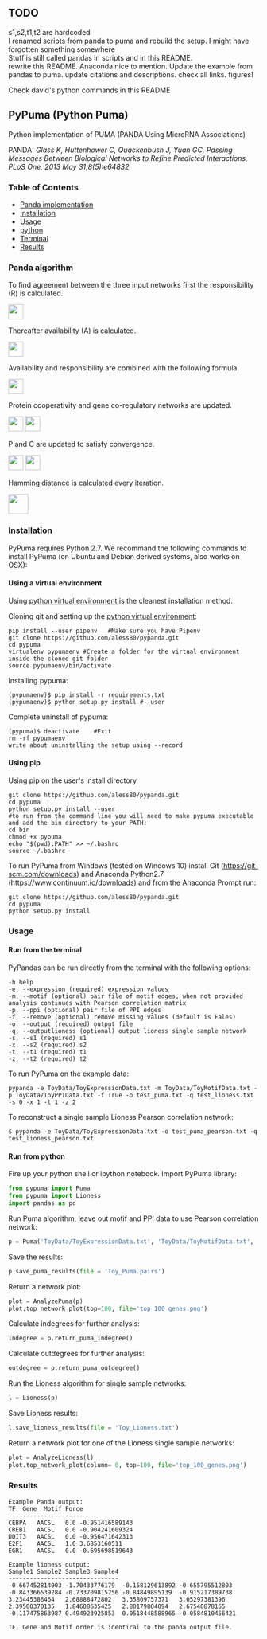 ## TODO
s1,s2,t1,t2 are hardcoded  
I renamed scripts from panda to puma and rebuild the setup. I might have forgotten something somewhere  
Stuff is still called pandas in scripts and in this README.  
rewrite this README. Anaconda nice to mention. Update the example from pandas to puma. update citations and descriptions. check all links. figures!  

Check david's python commands in this README  

## PyPuma (Python Puma)
Python implementation of PUMA (PANDA Using MicroRNA Associations)  

PANDA: 
_Glass K, Huttenhower C, Quackenbush J, Yuan GC. Passing Messages Between Biological Networks to Refine Predicted Interactions, PLoS One, 2013 May 31;8(5):e64832_

### Table of Contents
* [Panda implementation](#panda-algorithm)  
* [Installation](#installation)  
* [Usage](#usage)  
* [python](#run-from-python)
* [Terminal](#run-from-the-terminal)
* [Results](#results)

### Panda algorithm
To find agreement between the three input networks first the responsibility (R) is calculated.  

<img src="https://github.com/aless80/pypanda/raw/develop/img/responsibility.png" height="30">  

Thereafter availability (A) is calculated.  

<img src="https://github.com/aless80/pypanda/raw/develop/img/availability.png" height="30">  

Availability and responsibility are combined with the following formula.  

<img src="https://github.com/aless80/pypanda/raw/develop/img/combine.png" height="30">  

Protein cooperativity and gene co-regulatory networks are updated.  

<img src="https://github.com/aless80/pypanda/raw/develop/img/cooperativity.png" height="30">  
<img src="https://github.com/aless80/pypanda/raw/develop/img/co-regulatory.png" height="30">  

P and C are updated to satisfy convergence.  

<img src="https://github.com/aless80/pypanda/raw/develop/img/p.png" height="30">  
<img src="https://github.com/aless80/pypanda/raw/develop/img/c.png" height="30">  

Hamming distance is calculated every iteration.  

<img src="https://github.com/aless80/pypanda/raw/develop/img/hamming.png" height="40">  


### Installation
PyPuma requires Python 2.7. We recommand the following commands to install PyPuma (on Ubuntu and Debian derived systems, also works on OSX):
#### Using a virtual environment
Using [python virtual environment](http://docs.python-guide.org/en/latest/dev/virtualenvs/) is the cleanest installation method. 

Cloning git and setting up the [python virtual environment](http://docs.python-guide.org/en/latest/dev/virtualenvs/):
```no-highlight
pip install --user pipenv   #Make sure you have Pipenv
git clone https://github.com/aless80/pypanda.git
cd pypuma
virtualenv pypumaenv #Create a folder for the virtual environment inside the cloned git folder 
source pypumaenv/bin/activate
```
Installing pypuma:
```no-highlight
(pypumaenv)$ pip install -r requirements.txt
(pypumaenv)$ python setup.py install #--user
```

Complete uninstall of pypuma:
```no-highlight
(pypuma)$ deactivate	#Exit
rm -rf pypumaenv
write about uninstalling the setup using --record
```

#### Using pip 
Using pip on the user's install directory
```no-highlight
git clone https://github.com/aless80/pypanda.git
cd pypuma
python setup.py install --user
#to run from the command line you will need to make pypuma executable and add the bin directory to your PATH:
cd bin
chmod +x pypuma
echo "$(pwd):PATH" >> ~/.bashrc
source ~/.bashrc
```
To run PyPuma from Windows (tested on Windows 10) install Git (https://git-scm.com/downloads) and Anaconda Python2.7 (https://www.continuum.io/downloads) and from the Anaconda Prompt run:
```no-highlight
git clone https://github.com/aless80/pypanda.git
cd pypuma
python setup.py install
```
### Usage
#### Run from the terminal
PyPandas can be run directly from the terminal with the following options:
```
-h help
-e, --expression (required) expression values
-m, --motif (optional) pair file of motif edges, when not provided analysis continues with Pearson correlation matrix
-p, --ppi (optional) pair file of PPI edges
-f, --remove (optional) remove missing values (default is Fales)
-o, --output (required) output file
-q, --outputlioness (optional) output lioness single sample network
-s, --s1 (required) s1
-x, --s2 (required) s2
-t, --t1 (required) t1
-z, --t2 (required) t2
```
To run PyPuma on the example data:
```
pypanda -e ToyData/ToyExpressionData.txt -m ToyData/ToyMotifData.txt -p ToyData/ToyPPIData.txt -f True -o test_puma.txt -q test_lioness.txt -s 0 -x 1 -t 1 -z 2
```
To reconstruct a single sample Lioness Pearson correlation network:
```
$ pypanda -e ToyData/ToyExpressionData.txt -o test_puma_pearson.txt -q test_lioness_pearson.txt
```
#### Run from python
Fire up your python shell or ipython notebook. 
Import PyPuma library:
```python
from pypuma import Puma
from pypuma import Lioness
import pandas as pd
```
Run Puma algorithm, leave out motif and PPI data to use Pearson correlation network:
```python
p = Puma('ToyData/ToyExpressionData.txt', 'ToyData/ToyMotifData.txt', 'ToyData/ToyPPIData.txt', remove_missing=False)
```
Save the results:
```python
p.save_puma_results(file = 'Toy_Puma.pairs')
```
Return a network plot:
```python
plot = AnalyzePuma(p)
plot.top_network_plot(top=100, file='top_100_genes.png')
```
Calculate indegrees for further analysis:
```python
indegree = p.return_puma_indegree()
```
Calculate outdegrees for further analysis:
```python
outdegree = p.return_puma_outdegree()
```
Run the Lioness algorithm for single sample networks:
```python
l = Lioness(p)
```
Save Lioness results:
```python
l.save_lioness_results(file = 'Toy_Lioness.txt')
```
Return a network plot for one of the Lioness single sample networks:
```python
plot = AnalyzeLioness(l)
plot.top_network_plot(column= 0, top=100, file='top_100_genes.png')
```
### Results
```
Example Panda output:
TF  Gene  Motif Force
---------------------
CEBPA	AACSL	0.0	-0.951416589143
CREB1	AACSL	0.0	-0.904241609324
DDIT3	AACSL	0.0	-0.956471642313
E2F1	AACSL	1.0	3.6853160511
EGR1	AACSL	0.0	-0.695698519643

Example lioness output:
Sample1 Sample2 Sample3 Sample4
-------------------------------
-0.667452814003	-1.70433776179	-0.158129613892	-0.655795512803
-0.843366539284	-0.733709815256	-0.84849895139	-0.915217389738
3.23445386464	2.68888472802	3.35809757371	3.05297381396
2.39500370135	1.84608635425	2.80179804094	2.67540878165
-0.117475863987	0.494923925853	0.0518448588965	-0.0584810456421

TF, Gene and Motif order is identical to the panda output file.
```
